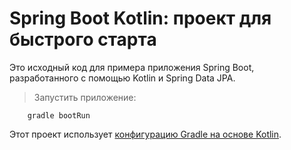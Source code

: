# Spring Boot Kotlin: проект для быстрого старта 

Это исходный код для примера приложения Spring Boot, разработанного с помощью Kotlin и Spring Data JPA.

>Запустить приложение:
```sbtshell
    gradle bootRun
```

 
Этот проект использует [конфигурацию Gradle на основе Kotlin](https://github.com/gradle/kotlin-dsl).